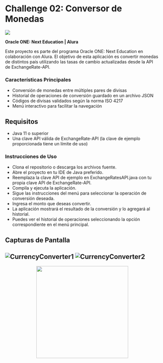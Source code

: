 # Challenge 02: Conversor de Monedas

<img src="https://github.com/Dev-Totti/Challenge-01-Encriptador/assets/92545913/b7399ddb-55d3-40fc-b38e-6f324e5d721a">

**Oracle ONE: Next Education | Alura**

Este proyecto es parte del programa Oracle ONE: Next Education en colaboración con Alura. El objetivo de esta aplicación es convertir monedas de distintos país utilizando las tasas de cambio actualizadas desde la API de ExchangeRate-API.

### Características Principales
* Conversión de monedas entre múltiples pares de divisas
* Historial de operaciones de conversión guardado en un archivo JSON
* Códigos de divisas validados según la norma ISO 4217
* Menú interactivo para facilitar la navegación

## Requisitos

* Java 11 o superior
* Una clave API válida de ExchangeRate-API (la clave de ejemplo proporcionada tiene un límite de uso)

### Instrucciones de Uso
* Clona el repositorio o descarga los archivos fuente.
* Abre el proyecto en tu IDE de Java preferido.
* Reemplaza la clave API de ejemplo en ExchangeRatesAPI.java con tu propia clave API de ExchangeRate-API.
* Compila y ejecuta la aplicación.
* Sigue las instrucciones del menú para seleccionar la operación de conversión deseada.
* Ingresa el monto que deseas convertir.
* La aplicación mostrará el resultado de la conversión y lo agregará al historial.
* Puedes ver el historial de operaciones seleccionando la opción correspondiente en el menú principal.

## Capturas de Pantalla
![CurrencyConverter1](https://github.com/Dev-Totti/OracleONE-Challenge-Conversor-Monedas/assets/92545913/54bd9894-e1aa-40ae-8606-996dec8da251)
![CurrencyConverter2](https://github.com/Dev-Totti/OracleONE-Challenge-Conversor-Monedas/assets/92545913/9de5dcde-af53-4980-92b6-2f4c5b119594)
---
<p align="center">
  <img src="https://github.com/Dev-Totti/OracleONE-Challenge-Conversor-Monedas/assets/92545913/81c11650-9859-4cc8-925f-bf798c5b1a4f" width="300px">
</p>
